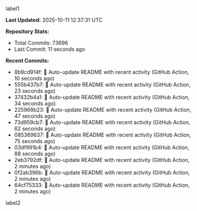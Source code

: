 
label1 
<!-- ACTIVITY_START -->
**Last Updated:** 2025-10-11 12:37:31 UTC

**Repository Stats:**
- Total Commits: 73696
- Last Commit: 11 seconds ago

**Recent Commits:**
- 8b9cd914f: 🤖 Auto-update README with recent activity (GitHub Action, 10 seconds ago)
- 555b437b7: 🤖 Auto-update README with recent activity (GitHub Action, 23 seconds ago)
- 37432b4a1: 🤖 Auto-update README with recent activity (GitHub Action, 34 seconds ago)
- 225968b23: 🤖 Auto-update README with recent activity (GitHub Action, 47 seconds ago)
- 73d959cb7: 🤖 Auto-update README with recent activity (GitHub Action, 62 seconds ago)
- 085369637: 🤖 Auto-update README with recent activity (GitHub Action, 75 seconds ago)
- 03df991b4: 🤖 Auto-update README with recent activity (GitHub Action, 88 seconds ago)
- 2eb3792df: 🤖 Auto-update README with recent activity (GitHub Action, 2 minutes ago)
- 0f2ab396b: 🤖 Auto-update README with recent activity (GitHub Action, 2 minutes ago)
- 64cf75333: 🤖 Auto-update README with recent activity (GitHub Action, 2 minutes ago)
<!-- ACTIVITY_END -->

label2
